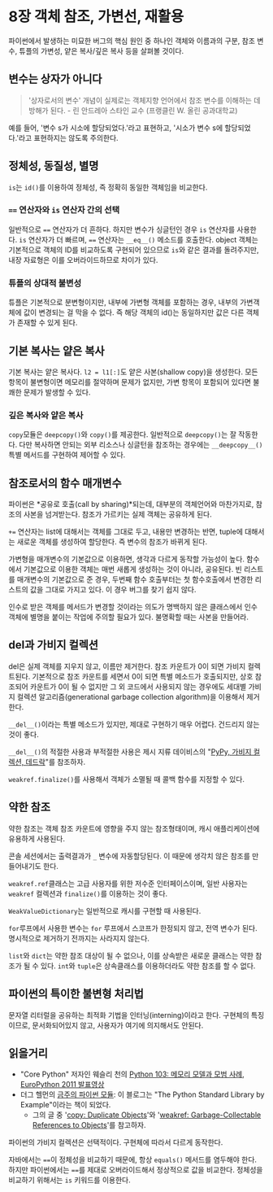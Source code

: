 # 8장 객체 참조, 가변선, 재활용

파이썬에서 발생하는 미묘한 버그의 핵심 원인 중 하나인 객체와 이름과의 구분, 참조 변수, 튜플의 가변성, 얕은 복사/깊은 복사 등을 살펴볼 것이다.

## 변수는 상자가 아니다

> '상자로서의 변수' 개념이 실제로는 객체지향 언어에서 참조 변수를 이해하는 데 방해가 된다. - 린 안드레아 스타인 교수 (프랭클린 W. 올린 공과대학교)

예를 들어, '변수 s가 시소에 할당되었다.'라고 표현하고, '시소가 변수 s에 할당되었다.'라고 표현하지는 않도록 주의한다.

## 정체성, 동질성, 별명

```is```는 ```id()```를 이용하여 정체성, 즉 정확히 동일한 객체임을 비교한다.

### ```==``` 연산자와 ```is``` 연산자 간의 선택

일반적으로 ```==``` 연산자가 더 흔하다. 하지만 변수가 싱글턴인 경우 ```is``` 연산자를 사용한다. ```is``` 연산자가 더 빠르며, ```==``` 연산자는 ```__eq__()``` 메소드를 호출한다. object 객체는 기본적으로 객체의 ID를 비교하도록 구현되어 있으므로 ```is```와 같은 결과를 돌려주지만, 내장 자료형은 이를 오버라이드하므로 차이가 있다.

### 튜플의 상대적 불변성

튜플은 기본적으로 분변형이지만, 내부에 가변형 객체를 포함하는 경우, 내부의 가변객체에 값이 변경되는 걸 막을 수 없다. 즉 해당 객체의 id()는 동일하지만 값은 다른 객체가 존재할 수 있게 된다.

## 기본 복사는 얕은 복사

기본 복사는 얕은 복사다. ```l2 = l1[:]```도 얕은 사본(shallow copy)을 생성한다. 모든 항목이 불변형이면 메모리를 절약하며 문제가 없지만, 가변 항목이 포함되어 있다면 불쾌한 문제가 발생할 수 있다.

### 깊은 복사와 얕은 복사

```copy```모듈은 ```deepcopy()```와 ```copy()```를 제공한다. 일반적으로 ```deepcopy()```는 잘 작동한다. 다만 복사하면 안되는 외부 리소스나 싱글턴을 참조하는 경우에는 ```__deepcopy__()``` 특별 메서드를 구현하여 제어할 수 있다.

## 참조로서의 함수 매개변수

파이썬은 *공유로 호출(call by sharing)*되는데, 대부분의 객체언어와 마찬가지로, 참조의 사본을 넘겨받는다. 참조가 가르키는 실제 객체는 공유하게 된다.

```+=``` 연산자는 list에 대해서는 객체를 그대로 두고, 내용만 변경하는 반면, tuple에 대해서는 새로운 객체를 생성하여 할당한다. 즉 변수의 참조가 바뀌게 된다.

가변형을 매개변수의 기본값으로 이용하면, 생각과 다르게 동작할 가능성이 높다. 함수에서 기본값으로 이용한 객체는 매번 새롭게 생성하는 것이 아니라, 공유된다. 빈 리스트를 매개변수의 기본값으로 준 경우, 두번째 함수 호출부터는 첫 함수호출에서 변경한 리스트의 값을 그대로 가지고 있다. 이 경우 버그를 찾기 쉽지 않다.

인수로 받은 객체를 메서드가 변경할 것이라는 의도가 명백하지 않은 클래스에서 인수 객체에 별명을 붙이는 작업에 주의할 필요가 있다. 불명확할 때는 사본을 만들어라.

## del과 가비지 컬렉션

del은 실제 객체를 지우지 않고, 이름만 제거한다. 참조 카운트가 0이 되면 가비지 컬렉트된다. 기본적으로 참조 카운트를 세면서 0이 되면 특별 메소드가 호출되지만, 상호 참조되어 카운트가 0이 될 수 없지만 그 외 코드에서 사용되지 않는 경우에도 세대별 가비지 컬렉션 알고리즘(generational garbage collection algorithm)을 이용해서 제거한다.

```__del__()```이라는 특별 메소드가 있지만, 제대로 구현하기 매우 어렵다. 건드리지 않는 것이 좋다.

```__del__()```의 적절한 사용과 부적절한 사용은 제시 지류 데이비스의 "[PyPy, 가비지 컬렉션, 데드락](http://bit.ly/1GsWTa7)"를 참조하자.

```weakref.finalize()```를 사용해서 객체가 소멸될 때 콜백 함수를 지정할 수 있다.

## 약한 참조

약한 참조는 객체 참조 카운트에 영향을 주지 않는 참조형태이며, 캐시 애플리케이션에 유용하게 사용된다.

콘솔 세션에서는 출력결과가 ```_``` 변수에 자동할당된다. 이 때문에 생각치 않은 참조를 만들어내기도 한다.

```weakref.ref```클래스는 고급 사용자를 위한 저수준 인터페이스이며, 일반 사용자는 ```weakref``` 컬렉션과 ```finalize()```를 이용하는 것이 좋다.

```WeakValueDictionary```는 일반적으로 캐시를 구현할 때 사용된다.

```for```루프에서 사용한 변수는 ```for``` 루프에서 스코프가 한정되지 않고, 전역 변수가 된다. 명시적으로 제거하기 전까지는 사라지지 않는다.

```list```와 ```dict```는 약한 참조 대상이 될 수 없으나, 이를 상속받은 새로운 클래스는 약한 참조가 될 수 있다. ```int```와 ```tuple```은 상속클래스를 이용하더라도 약한 참조를 할 수 없다.

## 파이썬의 특이한 불변형 처리법

문자열 리터럴을 공유하는 최적화 기법을 인터닝(interning)이라고 한다. 구현체의 특징이므로, 문서화되어있지 않고, 사용자가 여기에 의지해서도 안된다.

## 읽을거리

* "Core Python" 저자인 웨슬리 천의 [Python 103: 메모리 모델과 모범 사례](http://bit.ly/1GsZvEO), [EuroPython 2011 발표영상](http://bit.ly/1HGCayS)
* 더그 헬먼의 [금주의 파이썬 모듈](http://pymotw.com): 이 블로그는 "The Python Standard Library by Example"이라는 책이 되었다.
  * 그의 글 중 '[copy: Duplicate Objects](http://pymotw.com/2/copy)'와 '[weakref: Garbage-Collectable References to Objects](http://pymotw.com/2/weakref)'를 참고하자.

파이썬의 가비지 컬렉션은 선택적이다. 구현체에 따라서 다르게 동작한다.

자바에서는 ```==```이 정체성을 비교하기 때문에, 항상 ```equals()``` 메서드를 염두해야 한다. 하지만 파이썬에서는 ```==```를 제대로 오버라이드해서 정상적으로 값을 비교한다. 정체성을 비교하기 위해서는 ```is``` 키워드를 이용한다.
